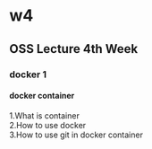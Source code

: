# w4
## OSS Lecture 4th Week
### docker 1
#### docker container
1.What is container   
2.How to use docker   
3.How to use git in docker container
